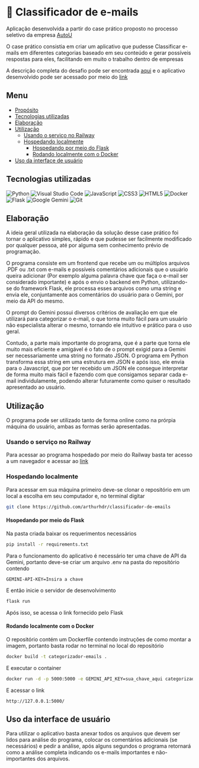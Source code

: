 # :email: Classificador de e-mails

Aplicação desenvolvida a partir do case prático proposto no processo seletivo da empresa [AutoU](https://www.autou.io/)

O case prático consistia em criar um aplicativo que pudesse Classificar e-mails em diferentes categorias baseado em seu conteúdo e gerar possíveis respostas para eles, facilitando em muito o trabalho dentro de empresas

A descrição completa do desafio pode ser encontrada [aqui](https://autou-digital.notion.site/Case-Pr-tico-AutoU-Desenvolvimento-18836ce78e5580d0b59bcf9610b27769) e o aplicativo desenvolvido pode ser acessado por meio do  [link](https://classificador-de-emails.up.railway.app/)

## Menu
- [Propósito](#email-classificador-de-e-mails)
- [Tecnologias utilizadas](#tecnologias-utilizadas)
- [Elaboração](#elaboração)
- [Utilização](#utilização)
  - [Usando o serviço no Railway](#usando-o-serviço-no-railway)
  - [Hospedando localmente](#hospedando-localmente)
    - [Hospedando por meio do Flask](#hsopedando-por-meio-do-flask)
    - [Rodando localmente com o Docker](#rodando-localmente-com-o-docker)
- [Uso da interface de usuário](#uso-da-interface-de-usuário)

## Tecnologias utilizadas

![Python](https://img.shields.io/badge/python-3670A0?style=for-the-badge&logo=python&logoColor=ffdd54)
![Visual Studio Code](https://img.shields.io/badge/Visual%20Studio%20Code-0078d7.svg?style=for-the-badge&logo=visual-studio-code&logoColor=white)
![JavaScript](https://img.shields.io/badge/javascript-%23323330.svg?style=for-the-badge&logo=javascript&logoColor=%23F7DF1E)
![CSS3](https://img.shields.io/badge/css3-%231572B6.svg?style=for-the-badge&logo=css3&logoColor=white)
![HTML5](https://img.shields.io/badge/html5-%23E34F26.svg?style=for-the-badge&logo=html5&logoColor=white)
![Docker](https://img.shields.io/badge/docker-%230db7ed.svg?style=for-the-badge&logo=docker&logoColor=white)
![Flask](https://img.shields.io/badge/flask-%23000.svg?style=for-the-badge&logo=flask&logoColor=white)
![Google Gemini](https://img.shields.io/badge/google%20gemini-8E75B2?style=for-the-badge&logo=google%20gemini&logoColor=white)
![Git](https://img.shields.io/badge/git-%23F05033.svg?style=for-the-badge&logo=git&logoColor=white)

## Elaboração

A ideia geral utilizada na elaboração da solução desse case prático foi tornar o aplicativo simples, rápido e que pudesse ser facilmente modificado por qualquer pessoa, até por alguma sem conhecimento prévio de programação.

O programa consiste em um frontend que recebe um ou múltiplos arquivos .PDF ou .txt com e-mails e possíveis comentários adicionais que o usuário queira adicionar (Por exemplo alguma palavra chave que faça o e-mail ser considerado importante) e após o envio o backend em Python, utilizando-se do framework Flask, ele processa esses arquivos como uma string e envia ele, conjuntamente aos comentários do usuário para o Gemini, por meio da API do mesmo.

O prompt do Gemini possui diversos critérios de avaliação em que ele utilizará para categorizar o e-mail, o que torna muito fácil para um usuário não especialista alterar o mesmo, tornando ele intuitivo e prático para o uso geral.

Contudo, a parte mais importante do programa, que é a parte que torna ele muito mais eficiente e amigável é o fato de o prompt exigid para a Gemini ser necessariamente uma string no formato JSON. O programa em Python transforma essa string em uma estrutura em JSON e após isso, ele envia para o Javascript, que por ter recebido um JSON ele consegue interpretar de forma muito mais fácil e fazendo com que consigamos separar cada e-mail individulamente, podendo alterar futuramente como quiser o resultado apresentado ao usuário.

## Utilização

O programa pode ser utilizado tanto de forma online como na prórpia máquina do usuário, ambas as formas serão apresentadas.

### Usando o serviço no Railway

Para acessar ao programa hospedado por meio do Railway basta ter acesso a um navegador e acessar ao [link](https://classificador-de-emails.up.railway.app/)

### Hospedando localmente

Para acessar em sua máquina primeiro deve-se clonar o repositório em um local a escolha em seu computador e, no terminal digitar

```bash
git clone https://github.com/arthurhdr/classificador-de-emails
```

#### Hsopedando por meio do Flask

Na pasta criada baixar os requerimentos necessários

```bash
pip install -r requirements.txt
```

Para o funcionamento do aplicativo é necessário ter uma chave de API da Gemini, portanto deve-se criar um arquivo .env na pasta do repositório contendo

```
GEMINI-API-KEY=Insira a chave 
```

E então inicie o servidor de desenvolvimento

```bash
flask run
```

Após isso, se acessa o link fornecido pelo Flask

#### Rodando localmente com o Docker

O repositório contém um Dockerfile contendo instruções de como montar a imagem, portanto basta rodar no terminal no local do repositório

```bash
docker build -t categorizador-emails .
```

E executar o container

```bash
docker run -d -p 5000:5000 -e GEMINI_API_KEY=sua_chave_aqui categorizador-emails
```

E acessar o link

```url
http://127.0.0.1:5000/
```

## Uso da interface de usuário

Para utilizar o aplicativo basta anexar todos os arquivos que devem ser lidos para análise do programa, colocar os comentários adicionais (se necessários) e pedir a análise, após alguns segundos o programa retornará como a análise completa indicando os e-mails importantes e não-importantes dos arquivos. 